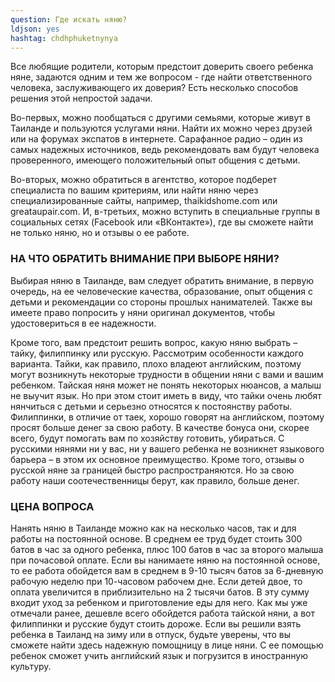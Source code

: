 ```yaml
---
question: Где искать няню?
ldjson: yes
hashtag: chdhphuketnynya
---
```



Все любящие родители, которым предстоит доверить своего ребенка няне, задаются одним и тем же вопросом -  где найти ответственного человека, заслуживающего их доверия? Есть несколько способов решения этой непростой задачи.

Во-первых, можно пообщаться с другими семьями, которые живут в Таиланде и пользуются услугами няни. Найти их можно через друзей или на форумах экспатов в интернете. Сарафанное радио – один из самых надежных источников, ведь рекомендовать вам будут человека проверенного, имеющего положительный опыт общения с детьми.

Во-вторых, можно обратиться в агентство, которое подберет специалиста по вашим критериям, или найти няню через специализированные сайты, например, thaikidshome.com или greataupair.com. И, в-третьих, можно вступить в специальные группы в социальных сетях (Facebook или «ВКонтакте»), где вы сможете найти не только няню, но и отзывы о ее работе.

### НА ЧТО ОБРАТИТЬ ВНИМАНИЕ ПРИ ВЫБОРЕ НЯНИ?
Выбирая няню в Таиланде, вам следует обратить внимание, в первую очередь, на ее человеческие качества, образование, опыт общения с детьми и рекомендации со стороны прошлых нанимателей. Также вы имеете право попросить у няни оригинал документов, чтобы удостовериться в ее надежности.

Кроме того, вам предстоит решить вопрос, какую няню выбрать – тайку, филиппинку или русскую. Рассмотрим особенности каждого варианта.
Тайки, как правило, плохо владеют английским, поэтому могут возникнуть некоторые трудности в общении няни с вами и вашим ребенком. Тайская няня может не понять некоторых нюансов, а малыш не выучит язык. Но при этом стоит иметь в виду, что тайки очень любят нянчиться с детьми и серьезно относятся к постоянству работы.
Филиппинки, в отличие от таек, хорошо говорят на английском, поэтому просят больше денег за свою работу. В качестве бонуса они, скорее всего, будут помогать вам по хозяйству готовить, убираться.
С русскими нянями ни у вас, ни у вашего ребенка не возникнет языкового барьера – в этом их основное преимущество. Кроме того, отзывы о русской няне за границей быстро распространяются. Но за свою работу наши соотечественницы берут, как правило, больше денег.

### ЦЕНА ВОПРОСА
Нанять няню в Таиланде можно как на несколько часов, так и для работы на постоянной основе. В среднем ее труд будет стоить 300 батов в час за одного ребенка, плюс 100 батов в час за второго малыша при почасовой оплате.
Если вы нанимаете няню на постоянной основе, то ее работа обойдется вам в среднем в 9-10 тысяч батов за 6-дневную рабочую неделю при 10-часовом рабочем дне. Если детей двое, то оплата увеличится в приблизительно на 2 тысячи батов. В эту сумму входит уход за ребенком и приготовление еды для него.
Как мы уже отмечали ранее, дешевле всего обойдется работа тайской няни, а вот филиппинки и русские будут стоить дороже.
Если вы решили взять ребенка в Таиланд на зиму или в отпуск, будьте уверены, что вы сможете найти здесь надежную помощницу в лице няни. С ее помощью ребенок сможет учить английский язык и погрузится в иностранную культуру.
